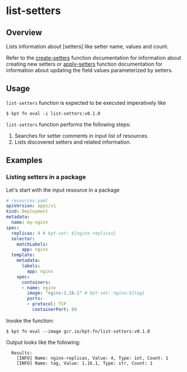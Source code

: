 # list-setters

## Overview

<!--mdtogo:Short-->

Lists information about [setters] like setter name, values and count.

Refer to the [create-setters] function documentation for information about creating new setters or [apply-setters] function documentation for information about updating the field values parameterized by setters.

<!--mdtogo-->

<!--mdtogo:Long-->

## Usage

`list-setters` function is expected to be executed imperatively like

```shell
$ kpt fn eval -i list-setters:v0.1.0
```

`list-setters` function performs the following steps:

1. Searches for setter comments in input list of resources.
1. Lists discovered setters and related information.

<!--mdtogo-->

## Examples

<!--mdtogo:Examples-->

### Listing setters in a package

Let's start with the input resource in a package

```yaml
# resources.yaml
apiVersion: apps/v1
kind: Deployment
metadata:
  name: my-nginx
spec:
  replicas: 4 # kpt-set: ${nginx-replicas}
  selector:
    matchLabels:
      app: nginx
  template:
    metadata:
      labels:
        app: nginx
    spec:
      containers:
      - name: nginx
        image: "nginx:1.16.1" # kpt-set: nginx:${tag}
        ports:
        - protocol: TCP
          containerPort: 80
```

Invoke the function:

```shell
$ kpt fn eval --image gcr.io/kpt-fn/list-setters:v0.1.0
```

Output looks like the following:

```shell
  Results:
    [INFO] Name: nginx-replicas, Value: 4, Type: int, Count: 1
    [INFO] Name: tag, Value: 1.16.1, Type: str, Count: 1
```

<!--mdtogo-->

[setter]: https://catalog.kpt.dev/apply-setters/v0.1/?id=definitions
[create-setters]: https://catalog.kpt.dev/create-setters/v0.1/
[apply-setters]: https://catalog.kpt.dev/apply-setters/v0.1/